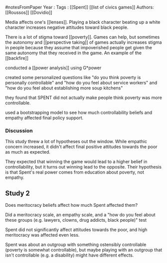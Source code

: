 #notesFromPaper
Year   :
Tags   : [[Spent]] [[list of civics games]]
Authors: [[Roussos]] [[Dovidio]]

Media affects one's [[lenses]]. Playing a black character beating up a white character increases negative attitudes toward black people.

There is a lot of stigma toward [[poverty]]. Games can help, but sometimes the autonomy and [[perspective taking]] of games actually increases stigma in people because they assume that impoverished people get given the same autonomy that they received in the game. An example of the [[backfire]]

conducted a [[power analysis]] using G*power

created some personalized questions like "do you think poverty is personally controllable" and "how do you feel about service workers" and "how do you feel about establishing more soup kitchens"

they found that SPENT did not actually make people think poverty was more controllable.

used a bootstrapping model to see how much controllability beliefs and empathy affected final policy support.

### Discussion

This study threw a lot of hypotheses out the window. While empathic concern increased, it didn't affect final positive attitudes towards the poor as much as expected.

They expected that winning the game would lead to a higher belief in controllability, but it turns out winning lead to the opposite. Their hypothesis is that Spent's real power comes from education about poverty, not empathy.

## Study 2

Does meritocracy beliefs affect how much Spent affected them?

Did a meritocracy scale, an empathy scale, and a "how do you feel about these groups (e.g. lawyers, clowns, drug addicts, black people)" test

Spent did not significantly affect attitudes towards the poor, and high meritocracy was affected even less.

Spent was about an outgroup with something ostensibly controllable (poverty is somewhat controllable), but maybe playing with an outgroup that isn't controllable (e.g. a disability) might have different effects.

